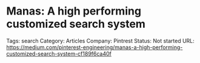 # Manas: A high performing customized search system

Tags: search
Category: Articles
Company: Pintrest
Status: Not started
URL: https://medium.com/pinterest-engineering/manas-a-high-performing-customized-search-system-cf189f6ca40f